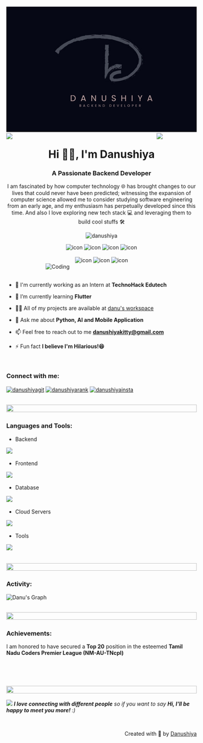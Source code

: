 ![logo](danu-bg.png)
<img align="left" src="https://user-images.githubusercontent.com/65187002/144930161-2f783401-8d27-4fdf-a2f7-cc0ba32f1f1f.gif" width="21%" style="display:inline;"><img align="right" src="https://user-images.githubusercontent.com/65187002/144930161-2f783401-8d27-4fdf-a2f7-cc0ba32f1f1f.gif" width="21%" style="display:inline;">

<h1 align="center">Hi 👋🏻, I'm Danushiya</h1>
<h3 align="center">A Passionate Backend Developer</h3>
<p align="center">I am fascinated by how computer technology 🌐 has brought changes to our lives
 that could never have been predicted; witnessing the expansion of computer science allowed me to
 consider studying software engineering from an
 early age, and my enthusiasm has perpetually developed since this time.
 And also I love exploring new tech stack 💻 and leveraging them to build cool stuffs 🛠️</p>
<p align="center"> 
 <img src="https://komarev.com/ghpvc/?username=Danushiya&label=Profile%20views&color=0e75b6&style=flat" alt="danushiya" /> 
<!--  <img alt="Profile followers" src="https://img.shields.io/github/followers/Danushiya"> -->
</p>

<div align="center">
  <img src="https://techstack-generator.vercel.app/java-icon.svg" alt="icon" width="50" height="50" />
  <img src="https://techstack-generator.vercel.app/python-icon.svg" alt="icon" width="50" height="50" />
  <img src="https://techstack-generator.vercel.app/js-icon.svg" alt="icon"width="50" height="50" />
  <img src="https://techstack-generator.vercel.app/react-icon.svg" alt="icon" width="50" height="50" />
</div>

<br>

<div align="center">
  <img src="https://techstack-generator.vercel.app/aws-icon.svg" alt="icon" width="50" height="50" />
  <img src="https://techstack-generator.vercel.app/github-icon.svg" alt="icon" width="50" height="50" />
  <img src="https://techstack-generator.vercel.app/mysql-icon.svg" alt="icon" width="50" height="50" />
  
</div>

<img align="right" alt="Coding" width="400" src="https://github.com/Danushiya/Danushiya/assets/146351206/9806e804-3770-4bce-b352-be3be264bc7d">
<br><br>

- 🔭 I'm currently working as an Intern at **TechnoHack Edutech**

- 🌱 I’m currently learning **Flutter**

- 👨‍💻 All of my projects are available at [danu's workspace](https://github.com/Danushiya)

- 💬 Ask me about **Python, AI and Mobile Application**

- 📫 Feel free to reach out to me **danushiyakitty@gmail.com**

- ⚡ Fun fact **I believe I'm Hilarious!😆**

<br>
<h3 align="left">Connect with me:</h3>
<p align="left">
<a href="https://www.linkedin.com/in/danushiya/" target="blank"><img align="center" src="https://raw.githubusercontent.com/rahuldkjain/github-profile-readme-generator/master/src/images/icons/Social/linked-in-alt.svg" alt="danushiyagit" height="30" width="40" /></a>
<a href="https://www.hackerrank.com/profile/danushiyakitty" target="blank"><img align="center" src="https://raw.githubusercontent.com/rahuldkjain/github-profile-readme-generator/master/src/images/icons/Social/hackerrank.svg" alt="danushiyarank" height="30" width="40" /></a>
<a href="https://www.instagram.com/dazzling._.strs/" target="blank"><img align="center" src="https://raw.githubusercontent.com/rahuldkjain/github-profile-readme-generator/master/src/images/icons/Social/instagram.svg" alt="danushiyainsta" height="30" width="40" /></a>
</p>
<br>

<img src="https://i.imgur.com/dBaSKWF.gif" height="20" width="100%">

<h3 align="left">Languages and Tools:</h3>

- Backend
<p align="left">
  <a href="https://skillicons.dev">
    <img src="https://skillicons.dev/icons?i=java,nodejs,py,flask,c,gradle" />
  </a>
</p>

- Frontend
<p align="left">
  <a href="https://skillicons.dev">
    <img src="https://skillicons.dev/icons?i=html,js,react,css,arduino" />
  </a>
</p>

- Database
<p align="left">
  <a href="https://skillicons.dev">
    <img src="https://skillicons.dev/icons?i=mongodb,mysql" />
  </a>
</p>

- Cloud Servers
<p align="left">
  <a href="https://skillicons.dev">
    <img src="https://skillicons.dev/icons?i=aws,gcp" />
  </a>
</p>

- Tools
<p align="left">
  <a href="https://skillicons.dev">
    <img src="https://skillicons.dev/icons?i=github,figma,vscode,anaconda,linux,gmail,pycharm,ubuntu" />
  </a>
</p>

<br/>

<img src="https://i.imgur.com/dBaSKWF.gif" height="20" width="100%">

<h3 align="left">Activity:</h3>

![Danu's Graph](https://github-readme-activity-graph.vercel.app/graph?username=Danushiya&custom_title=Danu%27s%20GitHub%20Activity%20Graph&bg_color=000000&color=00ff4c&line=ff00dd&point=605c5c&area_color=FFFFFF&title_color=FFFFFF&area=true)
<br><br>

<img src="https://i.imgur.com/dBaSKWF.gif" height="20" width="100%">

<h3 align="left">Achievements:</h3>
<p>I am honored to have secured a <strong>Top 20</strong> position in the esteemed <strong>Tamil Nadu Coders Premier League (NM-AU-TNcpl)</strong></p>

<br><br><br>

<img src="https://i.imgur.com/dBaSKWF.gif" height="20" width="100%">

<img src="https://media.giphy.com/media/LnQjpWaON8nhr21vNW/giphy.gif" width="60"> <em><b>I love connecting with different people</b> so if you want to say <b>Hi, I'll be happy to meet you more!</b> :)</em>

<br>
<p align="right" > Created with 🧡 by <a href="https://www.linkedin.com/in/danushiya/">Danushiya</a></p>
